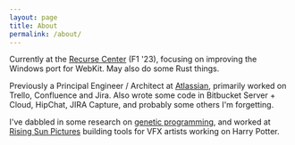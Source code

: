 ```yaml
---
layout: page
title: About
permalink: /about/
---
```


Currently at the [Recurse Center](https://www.recurse.com/) (F1 '23), focusing on improving the 
Windows port for WebKit. May also do some Rust things.

Previously a Principal Engineer / Architect at [Atlassian](https://www.atlassian.com/),
primarily worked on Trello, Confluence and Jira. Also wrote some code in Bitbucket Server + Cloud, 
HipChat, JIRA Capture, and probably some others I'm forgetting.

I've dabbled in some research on 
[genetic programming](https://dl.acm.org/doi/10.1145/2001576.2001768), and worked at 
[Rising Sun Pictures](https://www.rsp.com.au/) building tools for VFX artists working on Harry 
Potter.
